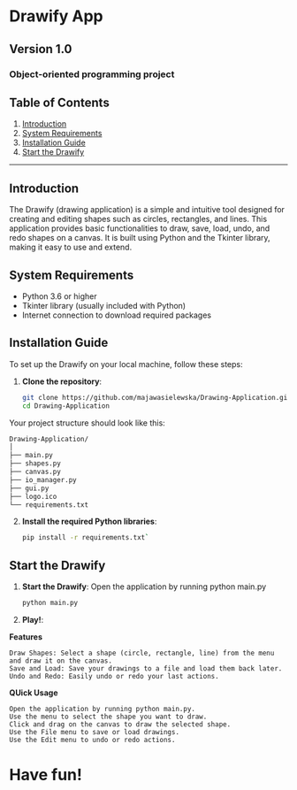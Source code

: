 # Drawify App

## Version 1.0

### Object-oriented programming project

## Table of Contents
1. [Introduction](#introduction)
2. [System Requirements](#system-requirements)
3. [Installation Guide](#installation-guide)
4. [Start the Drawify](#start-the-Drawify)

---

## Introduction
The Drawify (drawing application) is a simple and intuitive tool designed for creating and editing shapes such as circles, rectangles, and lines. This application provides basic functionalities to draw, save, load, undo, and redo shapes on a canvas. It is built using Python and the Tkinter library, making it easy to use and extend.

## System Requirements
- Python 3.6 or higher
- Tkinter library (usually included with Python)
- Internet connection to download required packages

## Installation Guide
To set up the Drawify on your local machine, follow these steps:

1. **Clone the repository**:
   ```sh
   git clone https://github.com/majawasielewska/Drawing-Application.git
   cd Drawing-Application
   ```

Your project structure should look like this:
   ```sh
   Drawing-Application/
   │
   ├── main.py
   ├── shapes.py
   ├── canvas.py
   ├── io_manager.py
   ├── gui.py
   ├── logo.ico
   └── requirements.txt
   ```


2. **Install the required Python libraries**:
   ```sh
   pip install -r requirements.txt`
   ```

## Start the Drawify

1. **Start the Drawify**:
   Open the application by running python main.py
   ```sh
   python main.py

2. **Play!**:

**Features**

    Draw Shapes: Select a shape (circle, rectangle, line) from the menu and draw it on the canvas.
    Save and Load: Save your drawings to a file and load them back later.
    Undo and Redo: Easily undo or redo your last actions.

**QUick Usage**

    Open the application by running python main.py.
    Use the menu to select the shape you want to draw.
    Click and drag on the canvas to draw the selected shape.
    Use the File menu to save or load drawings.
    Use the Edit menu to undo or redo actions.

# Have fun!
